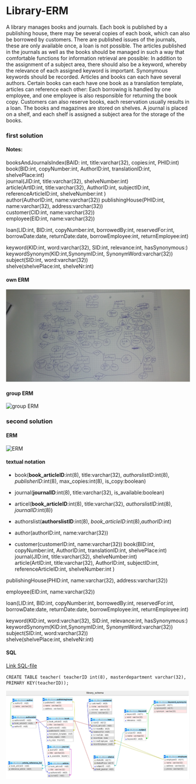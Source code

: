 # Library-ERM
A library manages books and journals. Each book is published by a publishing house, 
there may be several copies of each book, which can also be borrowed by customers. 
There are published issues of the journals, these are only available once, a loan 
is not possible.
The articles published in the journals as well as the books should be managed in 
such a way that comfortable functions for information retrieval are possible: In 
addition to the assignment of a subject area, there should also be a keyword, 
whereby the relevance of each assigned keyword is important. Synonymous keywords 
should be recorded. Articles and books can each have several authors. Certain books 
can each have one book as a translation template, articles can reference each other:
Each borrowing is handled by one employee, and one employee is also responsible 
for returning the book copy.
Customers can also reserve books, each reservation usually results in a loan. 
The books and magazines are stored on shelves. A journal is placed on a shelf, 
and each shelf is assigned a subject area for the storage of the books.

### first solution

#### Notes:

booksAndJournalsIndex(BAID: int, title:varchar(32), copies:int, PHID:int) <br>
book(BID:int, copyNumber:int, AuthorID:int, translationID:int, shelvePlace:int) <br>
journal(JID:int, title:varchar(32), shelveNumber:int) <br> 
article(ArtID:int, title:varchar(32), AuthorID:int, subjectID:int, referenceArticleID:int, shelveNumber:int ) <br>
author(AuthorID:int, name:varchar(32))
publishingHouse(PHID:int, name:varchar(32), address:varchar(32)) <br>
customer(CID:int, name:varchar(32)) <br>
employee(EID:int, name:varchar(32)) <br>

loan(LID:int, BID:int, copyNumber:int, borrowedBy:int, reservedFor:int, borrowDate:date, returnDate:date, borrowEmployee:int, returnEmployee:int) <br>

keyword(KID:int, word:varchar(32), SID:int, relevance:int, hasSynonymous:) <br>
keywordSynonym(KID:int,SynonymID:int, SynonymWord:varchar(32)) <br>
subject(SID:int, word:varchar(32)) <br>
shelve(shelvePlace:int, shelveNr:int)

#### own ERM

![Own ERM](library_erm01.jpg)

#### group ERM

![group ERM]()

### second solution

#### ERM

![ERM]()

#### textual notation

* book(**book_articleID**:int(8), title:varchar(32), *authorslistID*:int(8), *publisherID*:int(8), max_copies:int(8), is_copy:boolean)
* journal(**journalID**:int(8), title:varchar(32), is_available:boolean)

* articel(**book_articleID**:int(8), title:varchar(32), *authorslistID*:int(8), *journalID*:int(8))
* authorslist(**authorslistID**:int(8), *book_articleID*:int(8),*authorID*:int)
* author(authorID:int, name:varchar(32))
* customer(customerID:int, name:varchar(32))
book(BID:int, copyNumber:int, AuthorID:int, translationID:int, shelvePlace:int) <br>
journal(JID:int, title:varchar(32), shelveNumber:int) <br> 
article(ArtID:int, title:varchar(32), AuthorID:int, subjectID:int, referenceArticleID:int, shelveNumber:int ) <br>

publishingHouse(PHID:int, name:varchar(32), address:varchar(32)) <br>
 
employee(EID:int, name:varchar(32))

loan(LID:int, BID:int, copyNumber:int, borrowedBy:int, reservedFor:int, borrowDate:date, returnDate:date, borrowEmployee:int, returnEmployee:int) <br>

keyword(KID:int, word:varchar(32), SID:int, relevance:int, hasSynonymous:) <br>
keywordSynonym(KID:int,SynonymID:int, SynonymWord:varchar(32)) <br>
subject(SID:int, word:varchar(32)) <br>
shelve(shelvePlace:int, shelveNr:int)


#### SQL

[Link SQL-file](db_library.sql)

```
CREATE TABLE teacher( teacherID int(8), masterdepartment varchar(32), PRIMARY KEY(teacherID));

```
![SQL Schema](library_mario.jpg)
